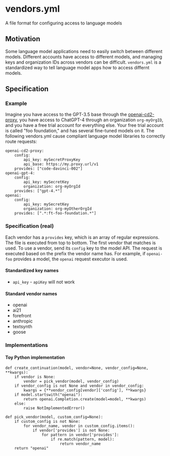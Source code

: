 # vendors.yml
A file format for configuring access to language models

## Motivation

Some language model applications need to easily switch between different models. Different accounts have access to different models, and managing keys and organization IDs across vendors can be difficult. `vendors.yml` is a standardized way to tell language model apps how to access differnt models.

## Specification

### Example

Imagine you have access to the GPT-3.5 base through the [openai-cd2-proxy](https://github.com/cosmicoptima/openai-cd2-proxy), you have access to ChatGPT-4 through an organization `org-myOrgID`, and you have a free trial account for everything else. Your free trial account is called "foo foundation," and has several fine-tuned models on it. The following vendors.yml cause compliant language model libraries to correctly route requests:

```
openai-cd2-proxy:
    config:
        api_key: mySecretProxyKey
        api_base: https://my.proxy.url/v1
    provides: ["code-davinci-002"]
openai-gpt-4:
    config:
        api_key: mySecretKey
        organization: org-myOrgId
    provides: ["gpt-4.*"]
openai:
    config:
        api_key: mySecretKey
        organization: org-myOtherOrgId
    provides: [".*:ft-foo-foundation.*"]
```

### Specification (real)

Each vendor has a `provides` key, which is an array of regular expressions. The file is executed from top to bottom. The first vendor that matches is used. To use a vendor, send its `config` key to the model API. The request is executed based on the prefix the vendor name has. For example, if `openai-foo` provides a model, the `openai` request executor is used.

#### Standardized key names

* `api_key` - `apiKey` will not work

#### Standard vendor names

* openai
* ai21
* forefront
* anthropic
* textsynth
* goose

### Implementations

#### Toy Python implementation

```
def create_continuation(model, vendor=None, vendor_config=None, **kwargs):
    if vendor is None:
        vendor = pick_vendor(model, vendor_config)
    if vendor_config is not None and vendor in vendor_config:
        kwargs = {**vendor_config[vendor]['config'], **kwargs}
    if model.startswith("openai"):
        return openai.Completion.create(model=model, **kwargs)
    else:
        raise NotImplementedError()

def pick_vendor(model, custom_config=None):
    if custom_config is not None:
        for vendor_name, vendor in custom_config.items():
            if vendor['provides'] is not None:
                for pattern in vendor['provides']:
                    if re.match(pattern, model):
                        return vendor_name
    return "openai"
```
